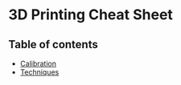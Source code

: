 # 3D Printing Cheat Sheet

## Table of contents
* [Calibration](calibration.md)
* [Techniques](techniques.md)